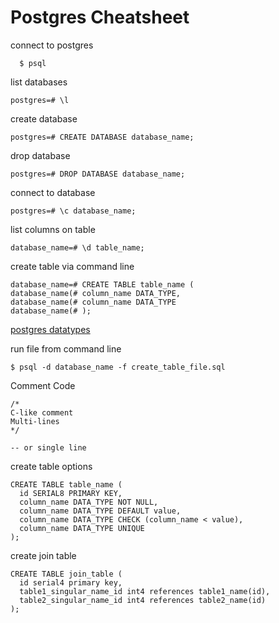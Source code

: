# Postgres Cheatsheet

connect to postgres

```
  $ psql
```

list databases

```
postgres=# \l
```

create database

```
postgres=# CREATE DATABASE database_name;
```


drop database

```
postgres=# DROP DATABASE database_name;
```

connect to database

```
postgres=# \c database_name;
```

list columns on table

```
database_name=# \d table_name;
```

create table via command line

```
database_name=# CREATE TABLE table_name (
database_name(# column_name DATA_TYPE,
database_name(# column_name DATA_TYPE
database_name(# );
```

[postgres datatypes](http://www.postgresql.org/docs/9.3/static/datatype.html#DATATYPE-TABLE)

run file from command line

```
$ psql -d database_name -f create_table_file.sql
```

Comment Code

```
/*
C-like comment
Multi-lines 
*/

-- or single line
```

create table options

```
CREATE TABLE table_name (
  id SERIAL8 PRIMARY KEY,
  column_name DATA_TYPE NOT NULL,
  column_name DATA_TYPE DEFAULT value,
  column_name DATA_TYPE CHECK (column_name < value),
  column_name DATA_TYPE UNIQUE
);
```

create join table

```
CREATE TABLE join_table (
  id serial4 primary key,
  table1_singular_name_id int4 references table1_name(id),
  table2_singular_name_id int4 references table2_name(id)
);
```